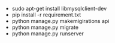 * sudo apt-get install libmysqlclient-dev
* pip install -r requirement.txt
* python manage.py makemigirations api
* python manage.py migrate
* python manage.py runserver
